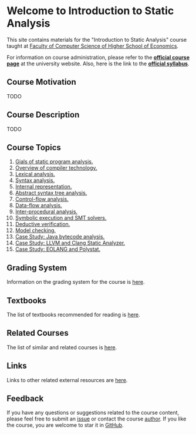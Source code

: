 # Welcome to Introduction to Static Analysis

This site contains materials for the "Introduction to Static Analysis" course taught at
[Faculty of Computer Science of Higher School of Economics](https://cs.hse.ru/en/).

For information on course administration, please refer to the
__[official course page](TODO)__ at the university website.
Also, here is the link to the __[official syllabus](TODO)__.

## Course Motivation

TODO

## Course Description

TODO

## Course Topics

1.  [Gials of static program analysis.](lectures/01/index.md)
2.  [Overview of compiler technology.](lectures/02/index.md)
3.  [Lexical analysis.](lectures/03/index.md)
4.  [Syntax analysis.](lectures/04/index.md)
5.  [Internal representation.](lectures/05/index.md)
6.  [Abstract syntax tree analysis.](lectures/06/index.md)
7.  [Control-flow analysis.](lectures/07/index.md)
8.  [Data-flow analysis.](lectures/08/index.md)
9.  [Inter-procedural analysis.](lectures/09/index.md)
10. [Symbolic execution and SMT solvers.](lectures/10/index.md)
11. [Deductive verification.](lectures/11/index.md)
12. [Model checking.](lectures/12/index.md)
13. [Case Study: Java bytecode analysis.](lectures/13/index.md)
14. [Case Study: LLVM and Clang Static Analyzer.](lectures/14/index.md)
15. [Case Study: EOLANG and Polystat.](lectures/15/index.md)

## Grading System

Information on the grading system for the course is [here](grades.md).

## Textbooks

The list of textbooks recommended for reading is [here](books.md).

## Related Courses

The list of similar and related courses is [here](courses.md).

## Links

Links to other related external resources are [here](links.md).

## Feedback

If you have any questions or suggestions related to the course content, please feel free to submit
an [issue](https://github.com/andrewt0301/static-analysis-course/issues)
or contact the course [author](https://github.com/andrewt0301).
If you like the course, you are welcome to star it in
[GitHub](https://github.com/andrewt0301/static-analysis-course).
